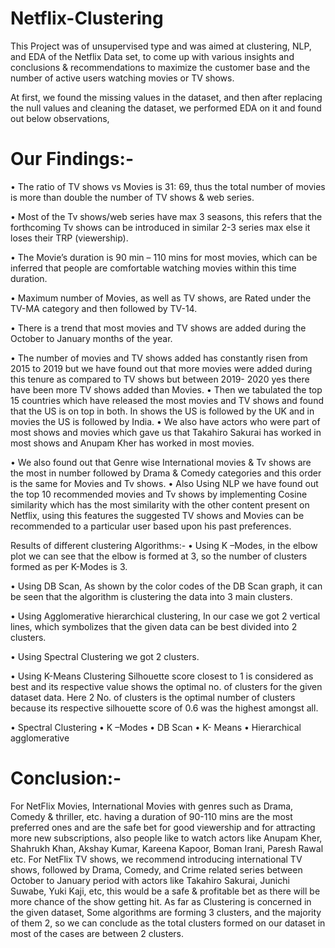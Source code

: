 # Netflix-Clustering
This Project was of unsupervised type and was aimed at clustering, NLP, and EDA of the Netflix Data set, to come up with various insights and conclusions & recommendations to maximize the customer base and the number of active users watching movies or TV shows.

At first, we found the missing values in the dataset, and then after replacing the null values and cleaning the dataset, we performed EDA on it and found out below observations,

# Our Findings:-
• The ratio of TV shows vs Movies is 31: 69, thus the total number of movies is more than double the number of TV shows & web series.

• Most of the Tv shows/web series have max 3 seasons, this refers that the forthcoming Tv shows can be introduced in similar 2-3 series max else it loses their TRP (viewership).

• The Movie’s duration is 90 min – 110 mins for most movies, which can be inferred that people are comfortable watching movies within this time duration.

• Maximum number of Movies, as well as TV shows, are Rated under the TV-MA category and then followed by TV-14.

• There is a trend that most movies and TV shows are added during the October to January months of the year.

• The number of movies and TV shows added has constantly risen from 2015 to 2019 but we have found out that more movies were added during this tenure as compared to TV shows but between 2019- 2020 yes there have been more TV shows added than Movies. 
• Then we tabulated the top 15 countries which have released the most movies and TV shows and found that the US is on top in both. In shows the US is followed by the UK and in movies the US is followed by India. • We also have actors who were part of most shows and movies which gave us that Takahiro Sakurai has worked in most shows and Anupam Kher has worked in most movies.

• We also found out that Genre wise International movies & Tv shows are the most in number followed by Drama & Comedy categories and this order is the same for Movies and Tv shows. • Also Using NLP we have found out the top 10 recommended movies and Tv shows by implementing Cosine similarity which has the most similarity with the other content present on Netflix, using this features the suggested TV shows and Movies can be recommended to a particular user based upon his past preferences.

Results of different clustering Algorithms:- • Using K –Modes, in the elbow plot we can see that the elbow is formed at 3, so the number of clusters formed as per K-Modes is 3.

• Using DB Scan, As shown by the color codes of the DB Scan graph, it can be seen that the algorithm is clustering the data into 3 main clusters.

• Using Agglomerative hierarchical clustering, In our case we got 2 vertical lines, which symbolizes that the given data can be best divided into 2 clusters.

• Using Spectral Clustering we got 2 clusters.

• Using K-Means Clustering Silhouette score closest to 1 is considered as best and its respective value shows the optimal no. of clusters for the given dataset data. Here 2 No. of clusters is the optimal number of clusters because its respective silhouette score of 0.6 was the highest amongst all.

• Spectral Clustering • K –Modes • DB Scan • K- Means • Hierarchical agglomerative

# Conclusion:-
For NetFlix Movies, International Movies with genres such as Drama, Comedy & thriller, etc. having a duration of 90-110 mins are the most preferred ones and are the safe bet for good viewership and for attracting more new subscriptions, also people like to watch actors like Anupam Kher, Shahrukh Khan, Akshay Kumar, Kareena Kapoor, Boman Irani, Paresh Rawal etc. For NetFlix TV shows, we recommend introducing international TV shows, followed by Drama, Comedy, and Crime related series between October to January period with actors like Takahiro Sakurai, Junichi Suwabe, Yuki Kaji, etc, this would be a safe & profitable bet as there will be more chance of the show getting hit. As far as Clustering is concerned in the given dataset, Some algorithms are forming 3 clusters, and the majority of them 2, so we can conclude as the total clusters formed on our dataset in most of the cases are between 2 clusters.
